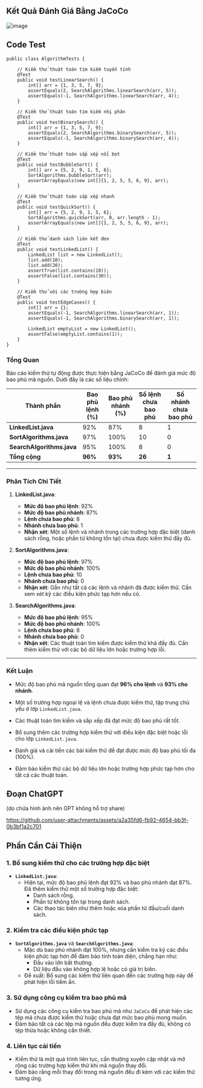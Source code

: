 ## Kết Quả Đánh Giá Bằng JaCoCo

![image](https://github.com/user-attachments/assets/2294e263-a1d4-41a6-93a4-38d21fc42062)

## Code Test
    public class AlgorithmTests {
    
        // Kiểm thử thuật toán tìm kiếm tuyến tính
        @Test
        public void testLinearSearch() {
            int[] arr = {1, 3, 5, 7, 9};
            assertEquals(2, SearchAlgorithms.linearSearch(arr, 5));
            assertEquals(-1, SearchAlgorithms.linearSearch(arr, 4));
        }
    
        // Kiểm thử thuật toán tìm kiếm nhị phân
        @Test
        public void testBinarySearch() {
            int[] arr = {1, 3, 5, 7, 9};
            assertEquals(2, SearchAlgorithms.binarySearch(arr, 5));
            assertEquals(-1, SearchAlgorithms.binarySearch(arr, 4));
        }
    
        // Kiểm thử thuật toán sắp xếp nổi bọt
        @Test
        public void testBubbleSort() {
            int[] arr = {5, 2, 9, 1, 5, 6};
            SortAlgorithms.bubbleSort(arr);
            assertArrayEquals(new int[]{1, 2, 5, 5, 6, 9}, arr);
        }
    
        // Kiểm thử thuật toán sắp xếp nhanh
        @Test
        public void testQuickSort() {
            int[] arr = {5, 2, 9, 1, 5, 6};
            SortAlgorithms.quickSort(arr, 0, arr.length - 1);
            assertArrayEquals(new int[]{1, 2, 5, 5, 6, 9}, arr);
        }
    
        // Kiểm thử danh sách liên kết đơn
        @Test
        public void testLinkedList() {
            LinkedList list = new LinkedList();
            list.add(10);
            list.add(20);
            assertTrue(list.contains(10));
            assertFalse(list.contains(30));
        }
    
        // Kiểm thử với các trường hợp biên
        @Test
        public void testEdgeCases() {
            int[] arr = {};
            assertEquals(-1, SearchAlgorithms.linearSearch(arr, 1));
            assertEquals(-1, SearchAlgorithms.binarySearch(arr, 1));
    
            LinkedList emptyList = new LinkedList();
            assertFalse(emptyList.contains(1));
        }
    }


### Tổng Quan
Báo cáo kiểm thử tự động được thực hiện bằng JaCoCo để đánh giá mức độ bao phủ mã nguồn. Dưới đây là các số liệu chính:

| Thành phần              | Bao phủ lệnh (%) | Bao phủ nhánh (%) | Số lệnh chưa bao phủ | Số nhánh chưa bao phủ |
|-------------------------|------------------|-------------------|----------------------|-----------------------|
| **LinkedList.java**     | 92%              | 87%               | 8                    | 1                     |
| **SortAlgorithms.java** | 97%              | 100%              | 10                   | 0                     |
| **SearchAlgorithms.java** | 95%            | 100%              | 8                    | 0                     |
| **Tổng cộng**           | **96%**          | **93%**           | **26**               | **1**                 |

---

### Phân Tích Chi Tiết

1. **LinkedList.java**:
   - **Mức độ bao phủ lệnh**: 92%
   - **Mức độ bao phủ nhánh**: 87%
   - **Lệnh chưa bao phủ**: 8
   - **Nhánh chưa bao phủ**: 1
   - **Nhận xét**: Một số lệnh và nhánh trong các trường hợp đặc biệt (danh sách rỗng, hoặc phần tử không tồn tại) chưa được kiểm thử đầy đủ.

2. **SortAlgorithms.java**:
   - **Mức độ bao phủ lệnh**: 97%
   - **Mức độ bao phủ nhánh**: 100%
   - **Lệnh chưa bao phủ**: 10
   - **Nhánh chưa bao phủ**: 0
   - **Nhận xét**: Gần như tất cả các lệnh và nhánh đã được kiểm thử. Cần xem xét kỹ các điều kiện phức tạp hơn nếu có.

3. **SearchAlgorithms.java**:
   - **Mức độ bao phủ lệnh**: 95%
   - **Mức độ bao phủ nhánh**: 100%
   - **Lệnh chưa bao phủ**: 8
   - **Nhánh chưa bao phủ**: 0
   - **Nhận xét**: Các thuật toán tìm kiếm được kiểm thử khá đầy đủ. Cần thêm kiểm thử với các bộ dữ liệu lớn hoặc trường hợp lỗi.

---

### Kết Luận

- Mức độ bao phủ mã nguồn tổng quan đạt **96% cho lệnh** và **93% cho nhánh**.
- Một số trường hợp ngoại lệ và lệnh chưa được kiểm thử, tập trung chủ yếu ở lớp `LinkedList.java`.
- Các thuật toán tìm kiếm và sắp xếp đã đạt mức độ bao phủ rất tốt.


- Bổ sung thêm các trường hợp kiểm thử với điều kiện đặc biệt hoặc lỗi cho lớp `LinkedList.java`.
- Đánh giá và cải tiến các bài kiểm thử để đạt được mức độ bao phủ tối đa (100%).
- Đảm bảo kiểm thử các bộ dữ liệu lớn hoặc trường hợp phức tạp hơn cho tất cả các thuật toán.

## Đoạn ChatGPT
(do chứa hình ảnh nên GPT không hỗ trợ share)

https://github.com/user-attachments/assets/a2a35fd6-fb92-4654-bb3f-0b3bf1a2c701

## Phần Cần Cải Thiện

### 1. Bổ sung kiểm thử cho các trường hợp đặc biệt
- **`LinkedList.java`**: 
  - Hiện tại, mức độ bao phủ lệnh đạt 92% và bao phủ nhánh đạt 87%. Đã thêm kiểm thử một số trường hợp đặc biệt:
    - Danh sách rỗng.
    - Phần tử không tồn tại trong danh sách.
    - Các thao tác biên như thêm hoặc xóa phần tử đầu/cuối danh sách.

### 2. Kiểm tra các điều kiện phức tạp
- **`SortAlgorithms.java`** và **`SearchAlgorithms.java`**:
  - Mặc dù bao phủ nhánh đạt 100%, nhưng cần kiểm tra kỹ các điều kiện phức tạp hơn để đảm bảo tính toàn diện, chẳng hạn như:
    - Đầu vào lớn bất thường.
    - Dữ liệu đầu vào không hợp lệ hoặc có giá trị biên.
  - Đề xuất: Bổ sung các kiểm thử liên quan đến các trường hợp này để phát hiện lỗi tiềm ẩn.

### 3. Sử dụng công cụ kiểm tra bao phủ mã
- Sử dụng các công cụ kiểm tra bao phủ mã như `JaCoCo` để phát hiện các tệp mã chưa được kiểm thử hoặc chưa đạt mức bao phủ mong muốn.
- Đảm bảo tất cả các tệp mã nguồn đều được kiểm tra đầy đủ, không có tệp thừa hoặc không cần thiết.

### 4. Liên tục cải tiến
- Kiểm thử là một quá trình liên tục, cần thường xuyên cập nhật và mở rộng các trường hợp kiểm thử khi mã nguồn thay đổi.
- Đảm bảo rằng mỗi thay đổi trong mã nguồn đều đi kèm với các kiểm thử tương ứng.


